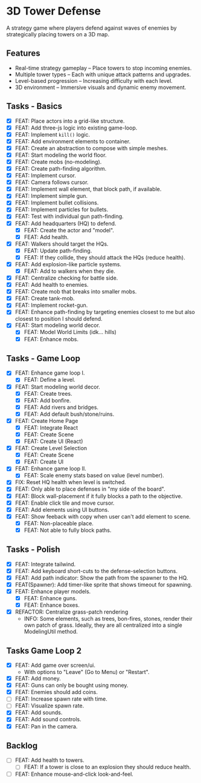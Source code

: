 # 3D Tower Defense

A strategy game where players defend against waves of enemies by strategically placing towers on a 3D map.

## Features

- Real-time strategy gameplay – Place towers to stop incoming enemies.
- Multiple tower types – Each with unique attack patterns and upgrades.
- Level-based progression – Increasing difficulty with each level.
- 3D environment – Immersive visuals and dynamic enemy movement.

## Tasks - Basics

- [x] FEAT: Place actors into a grid-like structure.
- [x] FEAT: Add three-js logic into existing game-loop.
- [x] FEAT: Implement `kill()` logic.
- [x] FEAT: Add environment elements to container.
- [x] FEAT: Create an abstraction to compose with simple meshes.
- [x] FEAT: Start modeling the world floor.
- [x] FEAT: Create mobs (no-modeling).
- [x] FEAT: Create path-finding algorithm.
- [x] FEAT: Implement cursor.
- [x] FEAT: Camera follows cursor.
- [x] FEAT: Implement wall element, that block path, if available.
- [x] FEAT: Implement simple gun.
- [x] FEAT: Implement bullet collisions.
- [x] FEAT: Implement particles for bullets.
- [x] FEAT: Test with individual gun path-finding.
- [x] FEAT: Add headquarters (HQ) to defend.
  - [x] FEAT: Create the actor and "model".
  - [x] FEAT: Add health.
- [x] FEAT: Walkers should target the HQs.
  - [x] FEAT: Update path-finding.
  - [x] FEAT: If they collide, they should attack the HQs (reduce health).
- [x] FEAT: Add explosion-like particle systems.
  - [x] FEAT: Add to walkers when they die.
- [x] FEAT: Centralize checking for battle side.
- [x] FEAT: Add health to enemies.
- [x] FEAT: Create mob that breaks into smaller mobs.
- [x] FEAT: Create tank-mob.
- [x] FEAT: Implement rocket-gun.
- [x] FEAT: Enhance path-finding by targeting enemies closest to me but also closest to position I should defend.
- [x] FEAT: Start modeling world decor.
  - [x] FEAT: Model World Limits (idk... hills)
  - [x] FEAT: Enhance mobs.

## Tasks - Game Loop

- [x] FEAT: Enhance game loop I.
  - [x] FEAT: Define a level.
- [x] FEAT: Start modeling world decor.
  - [x] FEAT: Create trees.
  - [x] FEAT: Add bonfire.
  - [x] FEAT: Add rivers and bridges.
  - [x] FEAT: Add default bush/stone/ruins.
- [x] FEAT: Create Home Page
  - [x] FEAT: Integrate React
  - [x] FEAT: Create Scene
  - [x] FEAT: Create UI (React)
- [x] FEAT: Create Level Selection
  - [x] FEAT: Create Scene
  - [x] FEAT: Create UI
- [x] FEAT: Enhance game loop II.
  - [x] FEAT: Scale enemy stats based on value (level number).
- [x] FIX: Reset HQ health when level is switched.
- [x] FEAT: Only able to place defenses in "my side of the board".
- [x] FEAT: Block wall-placement if it fully blocks a path to the objective.
- [x] FEAT: Enable click tile and move cursor.
- [x] FEAT: Add elements using UI buttons.
- [x] FEAT: Show feeback with copy when user can't add element to scene.
  - [x] FEAT: Non-placeable place.
  - [x] FEAT: Not able to fully block paths.

## Tasks - Polish

- [x] FEAT: Integrate tailwind.
- [x] FEAT: Add keyboard short-cuts to the defense-selection buttons.
- [x] FEAT: Add path indicator: Show the path from the spawner to the HQ.
- [x] FEAT(Spawner): Add timer-like sprite that shows timeout for spawning.
- [x] FEAT: Enhance player models.
  - [x] FEAT: Enhance guns.
  - [x] FEAT: Enhance boxes.
- [x] REFACTOR: Centralize grass-patch rendering
  - INFO: Some elements, such as trees, bon-fires, stones, render their own patch of grass. Ideally, they are all centralized into a single ModelingUtil method.

## Tasks Game Loop 2

- [x] FEAT: Add game over screen/ui.
  - With options to "Leave" (Go to Menu) or "Restart".
- [x] FEAT: Add money.
- [x] FEAT: Guns can only be bought using money.
- [x] FEAT: Enemies should add coins.
- [ ] FEAT: Increase spawn rate with time.
- [ ] FEAT: Visualize spawn rate.
- [x] FEAT: Add sounds.
- [x] FEAT: Add sound controls.
- [x] FEAT: Pan in the camera.

## Backlog

- [ ] FEAT: Add health to towers.
  - [ ] FEAT: If a tower is close to an explosion they should reduce health.
- [ ] FEAT: Enhance mouse-and-click look-and-feel.
